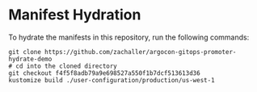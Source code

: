 # Manifest Hydration

To hydrate the manifests in this repository, run the following commands:

```shell
git clone https://github.com/zachaller/argocon-gitops-promoter-hydrate-demo
# cd into the cloned directory
git checkout f4f5f8adb79a9e698527a550f1b7dcf513613d36
kustomize build ./user-configuration/production/us-west-1
```
